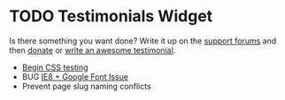# TODO Testimonials Widget

Is there something you want done? Write it up on the [support forums](http://wordpress.org/support/plugin/testimonials-widget) and then [donate](http://aihr.us/about-aihrus/donate/) or [write an awesome testimonial](http://aihr.us/about-aihrus/testimonials/add-testimonial/).

* [Begin CSS testing](http://www.netmagazine.com/tutorials/4-tools-automatic-css-testing)
* BUG [IE8 + Google Font Issue](http://wordpress.org/support/topic/ie8-google-font-issue)
* Prevent page slug naming conflicts